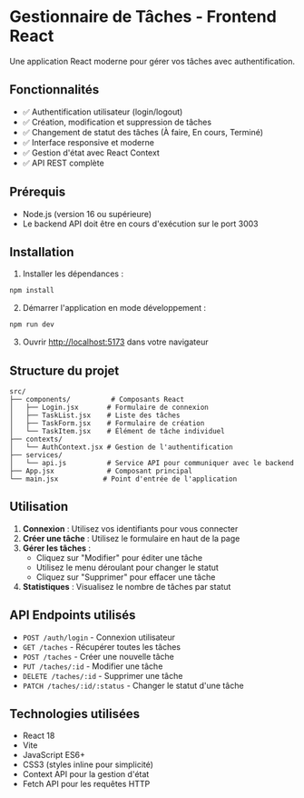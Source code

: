 # Gestionnaire de Tâches - Frontend React

Une application React moderne pour gérer vos tâches avec authentification.

## Fonctionnalités

- ✅ Authentification utilisateur (login/logout)
- ✅ Création, modification et suppression de tâches
- ✅ Changement de statut des tâches (À faire, En cours, Terminé)
- ✅ Interface responsive et moderne
- ✅ Gestion d'état avec React Context
- ✅ API REST complète

## Prérequis

- Node.js (version 16 ou supérieure)
- Le backend API doit être en cours d'exécution sur le port 3003

## Installation

1. Installer les dépendances :
```bash
npm install
```

2. Démarrer l'application en mode développement :
```bash
npm run dev
```

3. Ouvrir [http://localhost:5173](http://localhost:5173) dans votre navigateur

## Structure du projet

```
src/
├── components/          # Composants React
│   ├── Login.jsx       # Formulaire de connexion
│   ├── TaskList.jsx    # Liste des tâches
│   ├── TaskForm.jsx    # Formulaire de création
│   └── TaskItem.jsx    # Élément de tâche individuel
├── contexts/
│   └── AuthContext.jsx # Gestion de l'authentification
├── services/
│   └── api.js          # Service API pour communiquer avec le backend
├── App.jsx             # Composant principal
└── main.jsx           # Point d'entrée de l'application
```

## Utilisation

1. **Connexion** : Utilisez vos identifiants pour vous connecter
2. **Créer une tâche** : Utilisez le formulaire en haut de la page
3. **Gérer les tâches** :
   - Cliquez sur "Modifier" pour éditer une tâche
   - Utilisez le menu déroulant pour changer le statut
   - Cliquez sur "Supprimer" pour effacer une tâche
4. **Statistiques** : Visualisez le nombre de tâches par statut

## API Endpoints utilisés

- `POST /auth/login` - Connexion utilisateur
- `GET /taches` - Récupérer toutes les tâches
- `POST /taches` - Créer une nouvelle tâche
- `PUT /taches/:id` - Modifier une tâche
- `DELETE /taches/:id` - Supprimer une tâche
- `PATCH /taches/:id/:status` - Changer le statut d'une tâche

## Technologies utilisées

- React 18
- Vite
- JavaScript ES6+
- CSS3 (styles inline pour simplicité)
- Context API pour la gestion d'état
- Fetch API pour les requêtes HTTP
